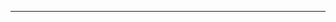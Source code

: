 <!--
CO_OP_TRANSLATOR_METADATA:
{
  "original_hash": "661bbc8e2592ebbb96aa84b1462f5755",
  "translation_date": "2025-08-28T20:17:16+00:00",
  "source_file": "03-CoreGenerativeAITechniques/README.md",
  "language_code": "pa"
}
-->


---

